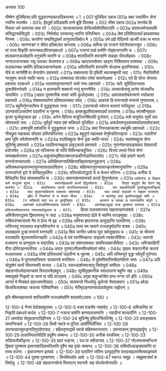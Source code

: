 अध्यायः 100

भीष्मेण युधिष्ठिरम् प्रति युद्धकरणप्रकारादिकथनम् ॥ 1 ॥
001	युधिष्ठिर उवाच 
001a	यथा जयार्थिनः सेनां नयन्ति भरतर्षभ ।
001c	ईषद्धर्मं प्रपीड्यापि तन्मे ब्रूहि पितामह ॥
002	भीष्म उवाच 
002a	सन्त्येव हि स्थिता धर्म उपपत्त्या तथा परे ।
002c	साध्वाचारतया केचित्तथैवौपयिकादपि ॥
003a	उपायधर्मान्वक्ष्यामि संसिद्धानर्थसिद्धये ।
003c	निर्मर्यादा दस्यवस्तु भवन्ति परिपन्थिनः ॥
004a	तेषां प्रतिविघातार्थं प्रवक्ष्याम्यथ नैगमम् ।
004c	कार्याणां सम्प्रसिद्ध्यर्थं तानुपायान्निबोध मे ॥
005a	उभे प्रज्ञे वेदितव्ये ऋज्वी वक्रा च भारत ।
005c	जानन्वक्रां न सेवेत प्रतिबाधेत चागताम् ॥
006a	अमित्रा एव राजानं भेदेनोपचरन्त्युत ।
006c	तां राजा विकृतिं जानन्यथाऽमित्रान्प्रबाधते ॥
007a	गजानां पार्थ वर्माणि गोवृषाजगराणि च ।
007c	शल्यकण्टकलोहानि तनुत्राणि मतानि च ॥
008a	शातपीतानि शस्त्राणि सन्नाहाः पीतलोहकाः ।
008c	नानारञ्जनरक्ताः स्युः पताकाः केतवश्च ह ॥
009a	ऋष्टयस्तोमराः खड्गा निशिताश्च परश्वथाः ।
009c	फलकान्यथ चर्माणि प्रतिकल्प्यान्यनेकशः ॥
010a	अभिनीतानि शस्त्राणि योधाश्च कृतनिश्चयाः ।
010c	चैत्रे वा मार्गशीर्षे वा सेनायोगः प्रशस्यते ॥
011a	पक्वसस्या हि पृथिवी भवत्यम्बुमती तदा ।
011c	नैवातिशीतो नात्युष्णः कालो भवति भारत ॥
012a	तस्मात्तदा योजयेत परेषां व्यसनेऽथवा ।
012c	एते हि योगाः सेनायाः प्रशस्ताः परबाधने ॥
013a	जलवांस्तृणवान्मार्गः समो गम्यः प्रशस्यते ।
013c	चारैः सुविदिताभ्यासः कुशलैर्वनगोचरैः ॥
014a	न ह्यरण्यानि शक्यन्ते गन्तुं मृगगणैरिव ।
014c	तस्मात्सेनासु तानेव योजयन्ति जयार्थिनः ॥
015a	[अग्रतः पुरुषानीकं शक्तं चापि कुलोद्भवम् ।]
015c	आवासस्तोयवान्मार्गः पर्याकाशः प्रशस्यते ॥
016a	पोषामपसर्पाणां प्रतिघातस्तथा भवेत् ।
016c	आकाशं हि वनाभ्याशे मन्यन्ते गुणवत्तरम् ॥
017a	बहुभिर्गुणजातैश्च ये युद्धकुशला जनाः ।
017c	[उपन्यासो भवेत्तत्र बलानां नातिदूरतः ॥]
018a	उपन्यासोऽपसर्पाणां पदातीनां च गूहनम् ।
018c	हतशत्रुप्रतीघातमापदर्थं परायणम् ॥
019a	सप्तर्षीन्पृष्ठतः कृत्वा युध्येयुरचला इव ।
019c	अनेन विधिना शत्रूञ्जिगीषेतापि दुर्जयान् ॥
020a	यतो वायुर्यतः सूर्यो यतः सोमस्ततो जयः ।
020c	पूर्वंपूर्वं ज्याय एषां सन्निपाते युधिष्ठिर ॥
021a	अकर्दमामनुदकाममर्यादामलोष्टकाम् ।
021c	अश्वभूमिं प्रशंसन्ति ये युद्धकुशला जनाः ॥
022a	समा निरुदकाकाशा रथभूमिः प्रशस्यते ।
022c	नीचद्रुमा महाकक्षा सोदका हस्तियोधिनाम् ॥
023a	बहुदुर्गा महाकक्षा वेणुवेत्रतिरस्कृता ।
023c	पदातीनां क्षमा भूमिः पर्वतोपवनानि च ॥
024a	पदातिबहुला सेना दृढा भवति भारत ।
024c	रथाश्वबहुला सेना सुदिनेषु प्रशस्यते ॥
025a	पदातिनागबहुला प्रावृट्काले प्रशस्यते ।
025c	गुणानेतान्प्रसङ्ख्याय देशकालौ प्रयोजयेत् ॥
026a	एवं सञ्चिन्त्य यो याति तिथिनक्षत्रपूजितः ।
026c	विजयं लभते नित्यं सेनां सम्यक्प्रयोजयन् ॥
027a	प्रसुप्तांस्तृषिताञ्श्रान्तान्प्रकीर्णान्नाभिघातयेत् ।
027c	मोक्षे प्रयाणे चलने पानभोजनकालयोः ।
027e	अतिक्षिप्तान्व्यतिक्षिप्तान्निहतान्प्रतनूकृतान् ॥
028a	अविस्रब्धान्कृतारम्भानुपन्यासात्प्रतापितान् ।
028c	बहिश्चरानुपन्यासान्कृतवेश्मानुसारिणः ॥
029a	पारम्पर्यागते द्वारे ये केचिदनुवर्तिनः ।
029c	परिचर्यापरोद्धारो ये च केचन वल्गिनः ॥
030a	अनीकं ये विभिदन्ति भिन्नं संस्थापयन्ति च ।
030c	समानाशनपानास्ते कार्या द्विगुणवेतनाः ॥
031a	`जातिगोत्रं च विज्ञाय कर्म चानुत्तमं शुभम् ।
031c	समानदेहरक्षार्थे कार्या द्विगुणवेतनाः ।
031e	त्रिगुणं चतुर्गुणं चैव वेतनं तेषु कारयेत् ॥'
032a	दशाधिपतयः कार्याः शताधिपतयस्तथा ।
032c	ततः सहस्राधिपतिं कुर्याच्छूरमतन्द्रितम् ॥
033a	यथा मुख्यान्सन्निपात्य वक्तव्याः संशयामहे ।
033c	यथा जयार्थं सङ्ग्रामे न जह्याम परस्परम् ॥
034a	इहैव ते निवर्तन्तां ये च केचन भीरवः ।
034c	न घातयेयुः प्रदरं कुर्वाणास्तुमुले सति ॥
035a	[न सन्निपाते प्रदरं वधं वा कुर्युरीदृशाः ॥]
035c	आत्मानं च स्वपक्षं च पालयन्हन्ति संयुगे ॥
036a	अर्थनाशो वधोऽकीर्तिरयशश्च पलायने ।
036c	अमनोज्ञाऽसुखा वाचः पुरुषस्य पलायतः ॥
037a	प्रतिध्वस्तोष्ठदन्तस्य न्यस्तसर्वायुधस्य च ।
037c	`हित्वा पलायमानस्य सहायान्प्राणसंशये ।'
037e	अमित्रैरवरुद्धस्य द्विषतामस्तु नः सदा ॥
038a	मनुष्यापसदा ह्येते ये भवन्ति पराङ्मुखाः ।
038c	राशिवर्धनमात्रास्ते नैव ते प्रेत्य नो इह ॥
039a	अमित्रा हृष्टमनसः प्रत्युद्यान्ति पलायिनम् ।
039c	जयिनस्तु नरास्तात मङ्गलैर्वन्दनेन च ॥
040a	यस्य स्म व्यसने राजन्ननुमोदन्ति शत्रवः ।
040c	तदसह्यतरं दुःखं मन्यन्ते मरणादपि ॥
041a	श्रियं जानीत धर्मस्य मूलं सर्वसुखस्य च ।
041c	या भीरूणां पराख्यातिः शूरस्तामधिगच्छति ॥
042a	ते वयं स्वर्गमिच्छन्तः सङ्ग्रामे त्यक्तजीविताः ।
042c	जयन्तो वध्यमाना वा प्राप्नुयाम च सद्गतिम् ॥
043a	एवं संशप्तशपथाः समभित्यक्तजीविताः ।
043c	अमित्रवाहिनीं वीराः प्रतिगाहन्त्यभीरवः ॥
044a	अग्रतः पुरुषाऽनीकमसिचर्मवतां भवेत् ।
044c	पृष्ठतः शकटानीकं कलत्रं मध्यतस्तथा ॥
045a	परेषां प्रतिघातार्थं पदातीनां च गूहनम् ।
045c	अपि तस्मिन्पुरे वृद्धा भवेयुर्ये पुरोगमाः ॥
046a	ये पुरस्तादभिमताः सत्ववन्तो मनस्विनः ।
046c	ते पूर्वमभिवर्तेरंश्चैतानेवेतरे जनाः ॥
047a	अपि चोद्धर्षणं कार्यं भीरूणामपि यत्नतः ।
047c	स्कन्धदर्शनमात्रात्तु तिष्ठेयुर्वा समीपतः ॥
048a	संहतान्योधयेदल्पान्कामं विस्तारयेद्बहून् ।
048c	सूचीमुखमनीकं स्यादल्पानां बहुभिः सह ॥
049a	सम्प्रयुक्ते निकृष्टे वा सत्यं वा यदि वाऽनृतम् ।
049c	प्रगृह्य बाहून्क्रोशेत हन्त भग्नाः परे इति ॥
050a	आगतं मे मित्रबलं प्रहरध्वमभीतवत् ।
050c	सत्ववन्तो निधावेयुः कुर्वन्तो भैरवान्रवान् ॥
051a	क्ष्वेडाः किलकिलाशब्दाः क्रकचा गोविषाणिकाः ।
051c	भेरीमृदङ्गपणवान्नादयेयुश्च जर्झरान् ॥ 

इति श्रीमन्महाभारते शान्तिपर्वणि राजधर्मपर्वणि शततमोऽध्यायः ॥ 100 ॥

12-100-4 नैगमं वेदोक्तमुपायम् ॥ 12-100-5 वक्रां वक्रयैव नाशयेत् ॥ 12-100-6 अमित्रानिव तां निकृतिं प्रबाधते बाधेत ॥ 12-100-7 गजानां वर्माणि बाणघातत्राणानि । गवादीनां शल्यादीनि ॥ 12-100-21 अमर्यादां सेतुप्राकारादिहीनाम् ॥ 12-100-24 सुदिनेषु वृष्टिवर्जितदिनेषु ॥ 12-100-25 प्रसङ्ख्याय सम्यग्विचार्य ॥ 12-100-26 तिथौ नक्षत्रे च पूजित आशीर्भिर्योजितः ॥ 12-100-28 उपन्यासात्सुरुङ्गादिगुप्तोपायात् । बहिस्तृणाद्यर्थे चरतो बहिश्चरानल्पान् । उपन्यासान् तृणाद्याहर्तॄन् ॥ 12-100-29 तान्नाभिघातयेदिति प्रपूर्वेण सम्बन्धः ॥ 12-100-30 अनीकं परकीयम् ॥ 12-100-33 सन्निपात्यैकीकृत्य ॥ 12-100-35 प्रदरं भङ्गम् । वधं वा स्वीयानाम् ॥ 12-100-37 नोऽस्मत्सम्बन्धिनां द्विषतां पुरुषस्य द्रव्यनाशादिकमस्त्विति पूर्वेण सह द्वयोः सम्बन्धः ॥ 12-100-38 राशिर्योधसङ्ख्याशरीरं वा तस्य वर्धनाः । वृथाजन्मान इत्यर्थः ॥ 12-100-39 पलायिनं जयिनः प्रत्युद्यान्ति यत्तदसह्यतरमित्यपकृष्यते ॥ 12-100-44 पुरुषा पुरुषाणाम् । विभक्तिलोप आर्षः ॥ 12-100-47 स्कन्धः समूहः । समूहमात्रार्थं वा तिष्ठेयुः ॥ 12-100-48 संहतानन्योन्यं श्लिष्टान् स्वान्परैः सह योधयेत्सेनापतिः ॥
